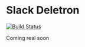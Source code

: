 # Slack Deletron

[![Build Status](https://travis-ci.org/drewminns/slackdeletron.svg?branch=master)](https://travis-ci.org/drewminns/slackdeletron)

Coming real soon
